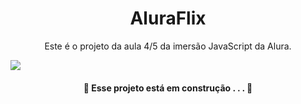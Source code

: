 <h1 align="center">AluraFlix</h1>

<p align="center">Este é o projeto da aula 4/5 da imersão JavaScript da Alura.</p>

<img src="https://user-images.githubusercontent.com/92443688/157738887-e77085c2-097c-4061-b809-9134a571daf6.jpg">
<h4 align="center">🚧  Esse projeto está em construção . . .  🚧 </h4>
